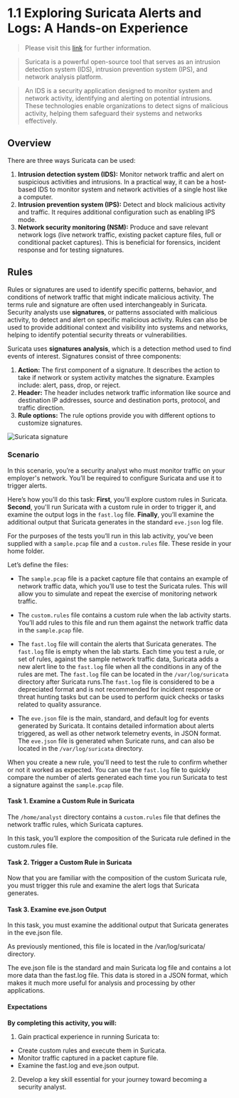# 1.1 Exploring Suricata Alerts and Logs: A Hands-on Experience

> Please visit this [link](https://www.coursera.org/learn/detection-and-response) for further information.

> Suricata is a powerful open-source tool that serves as an intrusion detection system (IDS), intrusion prevention system (IPS), and network analysis platform.

> An IDS is a security application designed to monitor system and network activity, identifying and alerting on potential intrusions. These technologies enable organizations to detect signs of malicious activity, helping them safeguard their systems and networks effectively.

## Overview
There are three ways Suricata can be used: 
1. **Intrusion detection system (IDS):** Monitor network traffic and alert on suspicious activities and intrusions. In a practical way, it can be a host-based IDS to monitor system and network activities of a single host like a computer.
2. **Intrusion prevention system (IPS):** Detect and block malicious activity and traffic. It requires additional configuration such as enabling IPS mode.
3. **Network security monitoring (NSM):** Produce and save relevant network logs (live network traffic, existing packet capture files, full or conditional packet captures). This is beneficial for forensics, incident response and for testing signatures.

## Rules 
Rules or signatures are used to identify specific patterns, behavior, and conditions of network traffic that might indicate malicious activity. The terms rule and signature are often used interchangeably in Suricata. Security analysts use **signatures**, or patterns associated with malicious activity, to detect and alert on specific malicious activity. Rules can also be used to provide additional context and visibility into systems and networks, helping to identify potential security threats or vulnerabilities. 

Suricata uses **signatures analysis**, which is a detection method used to find events of interest. Signatures consist of three components:
1. **Action:** The first component of a signature. It describes the action to take if network or system activity matches the signature. Examples include: alert, pass, drop, or reject.
2. **Header:** The header includes network traffic information like source and destination IP addresses, source and destination ports, protocol, and traffic direction.
3. **Rule options:** The rule options provide you with different options to customize signatures.

![Suricata signature](https://github.com/user-attachments/assets/4f5f6188-b2fb-4a6e-a90c-edca0aeee97a)

### Scenario

In this scenario, you’re a security analyst who must monitor traffic on your employer's network. You’ll be required to configure Suricata and use it to trigger alerts.

Here’s how you'll do this task: **First**, you'll explore custom rules in Suricata. **Second**, you'll run Suricata with a custom rule in order to trigger it, and examine the output logs in the `fast.log` file. **Finally**, you’ll examine the additional output that Suricata generates in the standard `eve.json` log file.

For the purposes of the tests you’ll run in this lab activity, you’ve been supplied with a `sample.pcap` file and a `custom.rules` file. These reside in your home folder.

Let’s define the files: 

* The `sample.pcap` file is a packet capture file that contains an example of network traffic data, which you’ll use to test the Suricata rules. This will allow you to simulate and repeat the exercise of monitoring network traffic.
  
* The `custom.rules` file contains a custom rule when the lab activity starts. You’ll add rules to this file and run them against the network traffic data in the `sample.pcap` file.

* The `fast.log` file will contain the alerts that Suricata generates. The `fast.log` file is empty when the lab starts. Each time you test a rule, or set of rules, against the sample network traffic data, Suricata adds a new alert line to the `fast.log` file when all the conditions in any of the rules are met. The `fast.log` file can be located in the `/var/log/suricata` directory after Suricata runs.The `fast.log` file is considered to be a depreciated format and is not recommended for incident response or threat hunting tasks but can be used to perform quick checks or tasks related to quality assurance.

* The `eve.json` file is the main, standard, and default log for events generated by Suricata. It contains detailed information about alerts triggered, as well as other network telemetry events, in JSON format. The `eve.json` file is generated when Suricate runs, and can also be located in the `/var/log/suricata` directory.

When you create a new rule, you'll need to test the rule to confirm whether or not it worked as expected. You can use the `fast.log` file to quickly compare the number of alerts generated each time you run Suricata to test a signature against the `sample.pcap` file.

#### Task 1. Examine a Custom Rule in Suricata

The `/home/analyst` directory contains a `custom.rules` file that defines the network traffic rules, which Suricata captures.

In this task, you’ll explore the composition of the Suricata rule defined in the custom.rules file.

#### Task 2. Trigger a Custom Rule in Suricata

Now that you are familiar with the composition of the custom Suricata rule, you must trigger this rule and examine the alert logs that Suricata generates.

#### Task 3. Examine eve.json Output

In this task, you must examine the additional output that Suricata generates in the eve.json file.

As previously mentioned, this file is located in the /var/log/suricata/ directory.

The eve.json file is the standard and main Suricata log file and contains a lot more data than the fast.log file. This data is stored in a JSON format, which makes it much more useful for analysis and processing by other applications.

#### Expectations 

**By completing this activity, you will:**

1. Gain practical experience in running Suricata to:
  * Create custom rules and execute them in Suricata.
  * Monitor traffic captured in a packet capture file.
  * Examine the fast.log and eve.json output.
2. Develop a key skill essential for your journey toward becoming a security analyst.
